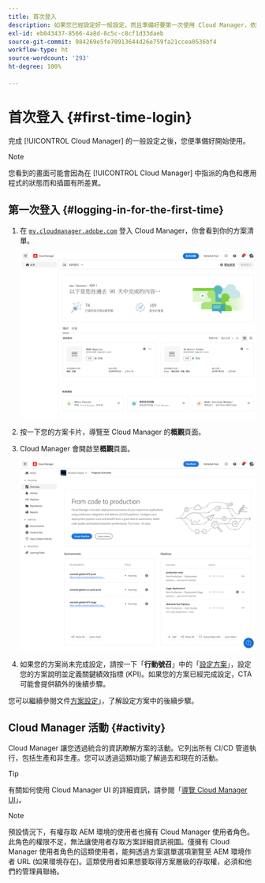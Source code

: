 ```yaml
---
title: 首次登入
description: 如果您已經設定好一般設定，而且準備好要第一次使用 Cloud Manager，依照本頁面的說明進行。
exl-id: eb043437-8566-4a8d-8c5c-c8cf1d33daeb
source-git-commit: 984269e5fe70913644d26e759fa21ccea0536bf4
workflow-type: ht
source-wordcount: '293'
ht-degree: 100%

---
```



# 首次登入 {#first-time-login}

完成 [!UICONTROL Cloud Manager] 的一般設定之後，您便準備好開始使用。

>[!NOTE]
>
>您看到的畫面可能會因為在 [!UICONTROL Cloud Manager] 中指派的角色和應用程式的狀態而和插圖有所差異。

## 第一次登入 {#logging-in-for-the-first-time}

1. 在 [`my.cloudmanager.adobe.com`](https://my.cloudmanager.adobe.com/) 登入 Cloud Manager，你會看到你的方案清單。

   ![Cloud Manager 主控台](/help/assets/cloud-manager-console.png)

1. 按一下您的方案卡片，導覽至 Cloud Manager 的&#x200B;**概觀**&#x200B;頁面。

1. Cloud Manager 會開啟至&#x200B;**概觀**&#x200B;頁面。

   ![Cloud Manager 概觀頁面](/help/assets/program-overview-page.png)

1. 如果您的方案尚未完成設定，請按一下「**行動號召**」中的「[設定方案](/help/getting-started/navigation.md#cta)」，設定您的方案說明並定義關鍵績效指標 (KPI)。如果您的方案已經完成設定，CTA 可能會提供額外的後續步驟。

您可以繼續參閱文件[方案設定](/help/getting-started/program-setup.md)｣，了解設定方案中的後續步驟。

## Cloud Manager 活動 {#activity}

Cloud Manager 讓您透過統合的資訊瞭解方案的活動。它列出所有 CI/CD 管道執行，包括生產和非生產。您可以透過這類功能了解過去和現在的活動。

>[!TIP]
>
>有關如何使用 Cloud Manager UI 的詳細資訊，請參閱「[導覽 Cloud Manager UI](/help/getting-started/navigation.md)」。

>[!NOTE]
>
>預設情況下，有權存取 AEM 環境的使用者也擁有 Cloud Manager 使用者角色。此角色的權限不足，無法讓使用者存取方案詳細資訊視圖。僅擁有 Cloud Manager 使用者角色的這類使用者，能夠透過方案選單選項瀏覽至 AEM 環境作者 URL (如果環境存在)。這類使用者如果想要取得方案層級的存取權，必須和他們的管理員聯絡。
